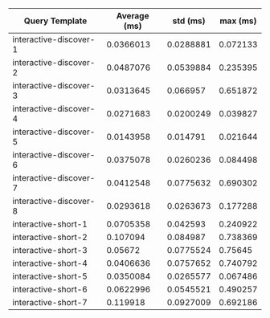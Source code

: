| Query Template         |   Average (ms) |   std (ms) |   max (ms) |
|------------------------|----------------|------------|------------|
| interactive-discover-1 |      0.0366013 |  0.0288881 |   0.072133 |
| interactive-discover-2 |      0.0487076 |  0.0539884 |   0.235395 |
| interactive-discover-3 |      0.0313645 |  0.066957  |   0.651872 |
| interactive-discover-4 |      0.0271683 |  0.0200249 |   0.039827 |
| interactive-discover-5 |      0.0143958 |  0.014791  |   0.021644 |
| interactive-discover-6 |      0.0375078 |  0.0260236 |   0.084498 |
| interactive-discover-7 |      0.0412548 |  0.0775632 |   0.690302 |
| interactive-discover-8 |      0.0293618 |  0.0263673 |   0.177288 |
| interactive-short-1    |      0.0705358 |  0.042593  |   0.240922 |
| interactive-short-2    |      0.107094  |  0.084987  |   0.738369 |
| interactive-short-3    |      0.05672   |  0.0775524 |   0.75645  |
| interactive-short-4    |      0.0406636 |  0.0757652 |   0.740792 |
| interactive-short-5    |      0.0350084 |  0.0265577 |   0.067486 |
| interactive-short-6    |      0.0622996 |  0.0545521 |   0.490257 |
| interactive-short-7    |      0.119918  |  0.0927009 |   0.692186 |